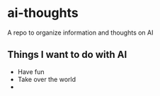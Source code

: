 # ai-thoughts
A repo to organize information and thoughts on AI
## Things I want to do with AI
* Have fun
* Take over the world
* 
